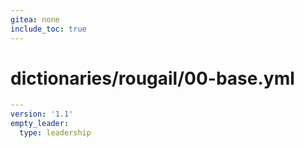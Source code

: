 ```yaml
---
gitea: none
include_toc: true
---
```

# dictionaries/rougail/00-base.yml

```yaml
---
version: '1.1'
empty_leader:
  type: leadership
```
